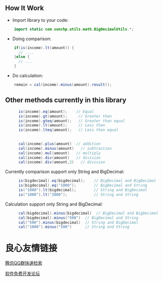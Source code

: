 How It Work
------------------------
- Import library to your code:
```java
	import static com.sunchp.utils.math.BigDecimalUtils.*;
```

- Doing comparison:
```java
    if(is(income).lt(amount)) {
      // ....
    }else {
      // ...
    }
```

- Do calculation:
```java
    remain = cal(income).minus(amount).result();
```    

Other methods currently in this library
------------------------
```java
      is(income).eq(amount);    // Equal
      is(income).gt(amount);     // Greater than
      is(income).gteq(amount);   // Greater than equal
      is(income).lt(amount);     // Less than
      is(income).lteq(amount);   // Less than equal
 
      
      cal(income).plus(amount)  // addition
      cal(income).minus(amount)   // subtraction
      cal(income).mul(amount)   // multiply
      cal(income).div(amount)   // division
      cal(income).div(amount,2)   // division
```
      
      
Currently comparison support only String and BigDecimal:
```java
      is(bigdecimal).eq(bigdecimal);    // BigDecimal and BigDecimal
      is(bigdecimal).eq("1000");        // BigDecimal and String
      is("1000").lt(bigdecimal);        // String and BigDecimal
      is("1000").lt("2000");            // String and String
```
       
Calculation support only String and BigDecimal:
```java
      cal(bigdecimal).minus(bigdecimal)  // BigDecimal and BigDecimal
      cal(bigdecimal).minus("500")  // BigDecimal and String
      cal("500").minus(bigdecimal)  // String and BigDecimal
      cal("1000").minus("500")      // String and String
```


 # 良心友情链接

[腾讯QQ群快速检索](http://u.720life.cn/s/8cf73f7c)

[软件免费开发论坛](http://u.720life.cn/s/bbb01dc0)